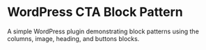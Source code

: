 # WordPress CTA Block Pattern

A simple WordPress plugin demonstrating block patterns using the columns, image, heading, and buttons blocks.